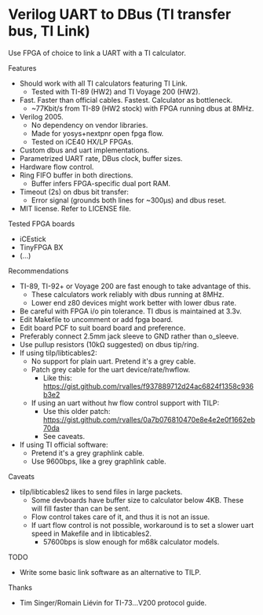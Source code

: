 # Verilog UART to DBus (TI transfer bus, TI Link)

Use FPGA of choice to link a UART with a TI calculator.

Features
* Should work with all TI calculators featuring TI Link.
  * Tested with TI-89 (HW2) and TI Voyage 200 (HW2).
* Fast. Faster than official cables. Fastest. Calculator as bottleneck.
  * ~77Kbit/s from TI-89 (HW2 stock) with FPGA running dbus at 8MHz.
* Verilog 2005.
  * No dependency on vendor libraries.
  * Made for yosys+nextpnr open fpga flow.
  * Tested on iCE40 HX/LP FPGAs.
* Custom dbus and uart implementations.
* Parametrized UART rate, DBus clock, buffer sizes.
* Hardware flow control.
* Ring FIFO buffer in both directions.
  * Buffer infers FPGA-specific dual port RAM.
* Timeout (2s) on dbus bit transfer:
  * Error signal (grounds both lines for ~300µs) and dbus reset.
* MIT license. Refer to LICENSE file.

Tested FPGA boards
* iCEstick
* TinyFPGA BX
* (...)

Recommendations
* TI-89, TI-92+ or Voyage 200 are fast enough to take advantage of this.
  * These calculators work reliably with dbus running at 8MHz.
  * Lower end z80 devices might work better with lower dbus rate.
* Be careful with FPGA i/o pin tolerance. TI dbus is maintained at 3.3v.
* Edit Makefile to uncomment or add fpga board.
* Edit board PCF to suit board board and preference.
* Preferably connect 2.5mm jack sleeve to GND rather than o_sleeve.
* Use pullup resistors (10kΩ suggested) on dbus tip/ring.
* If using tilp/libticables2:
  * No support for plain uart. Pretend it's a grey cable.
  * Patch grey cable for the uart device/rate/hwflow.
    * Like this: https://gist.github.com/rvalles/f937889712d24ac6824f1358c936b3e2
  * If using an uart without hw flow control support with TILP:
    * Use this older patch: https://gist.github.com/rvalles/0a7b076810470e8e4e2e0f1662eb70da
    * See caveats.
* If using TI official software:
  * Pretend it's a grey graphlink cable.
  * Use 9600bps, like a grey graphlink cable.

Caveats
* tilp/libticables2 likes to send files in large packets.
  * Some devboards have buffer size to calculator below 4KB. These will fill faster than can be sent.
  * Flow control takes care of it, and thus it is not an issue.
  * If uart flow control is not possible, workaround is to set a slower uart speed in Makefile and in libticables2.
    * 57600bps is slow enough for m68k calculator models.

TODO
* Write some basic link software as an alternative to TILP.

Thanks
* Tim Singer/Romain Liévin for TI-73...V200 protocol guide.
